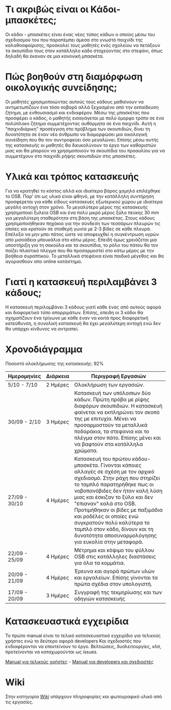 
Τι ακριβώς είναι οι Κάδοι-μπασκέτες;
====================================

Οι κάδοι - μπασκέτες είναι ένας νέος τύπος κάδων ο οποίος μέσω του σχεδιασμού του που παραπέμπει άμεσα στο γνωστό παιχνίδι της καλαθοσφαίρισης, προσκαλεί τους μαθητές ενός σχολείου να πετάξουν τα σκουπίδια τους στον κατάλληλο κάδο στοχεύοντας στο στεφάνι, όπως δηλαδή θα έκαναν σε μια κανονική μπασκέτα.

Πώς βοηθούν στη διαμόρφωση οικολογικής συνείδησης;
==================================================

Οι μαθητές χρησιμοποιώντας αυτούς τους κάδους μαθαίνουν να αντιμετωπίζουν ένα τόσο σοβαρό αλλά ξεχασμένο από την εκπαίδευση ζήτημα, με ενθουσιασμό και ενδιαφέρον. Μέσω της μπασκέτας που προσφέρει ο κάδος, ο μαθητής εισαγάγεται με πολύ όμορφο τρόπο σε ένα πολύπλοκο ζήτημα συμμετέχοντας αυθόρμητα σε ένα παιχνίδι. Αυτή η "παιχνιδιάρικη" προσέγγιση στο πρόβλημα των σκουπιδιών, δίνει τη δυνατότητα σε έναν νέο άνθρωπο να διαμορφώσει μια οικολογική συνείδηση που θα τον συντροφεύει όσο μεγαλώνει. Επίσης μέσω αυτής της κατασκευής οι μαθητές θα διευκολύνουν το έργο των καθαριστών μιας και θα μπορούν να χρησιμοποιούν τα σκουπίδια του προαυλίου για να συμμετέχουν στο παιχνίδι ρήψης σκουπιδιών στις μπασκέτες.

Υλικά και τρόπος κατασκευής
===========================

Για να κρατηθεί το κόστος αλλά και ιδιαίτερα βάρος χαμηλό επιλέχθηκε το OSB. Παρ' ότι ως υλικό είναι φθηνό, με την κατάλληλη συντήρηση προσφέρεται για κάθε είδους κατασκευές εξωτερικού χώρου με ιδιαίτερα μεγάλη αντοχή στον χρόνο. Το μεγαλύτερο μέρος της κατασκευής χρησιμοποιεί ξυλεία OSB και ένα πολύ μικρό μέρος ξύλο πεύκης 30 mm για μεγαλύτερη σταθερότητα στη βάση της μπασκέτας. Στους κάδους χρησιμοποιήθηκαν πηχάκια για την σύνδεση των τεσσάρων πλευρών τις οποίες και κρατούν σε σταθερή γωνία με 2-3 βίδες σε κάθε πλευρά. Επέλεξα να μην μπει πάτος ώστε να αποφευχθεί η συγκέντρωση υγρών από μισοάδεια μπουκάλια στο κάτω μέρος. Επειδή όμως χρειάζεται μια υποστήριξη για τη σακούλα και τα σκουπίδια, το ρόλο του πάτου θα τον παίζει πλαστικό πλεγμα που θα προσαρμοστεί στο κάτω μέρος με την βοήθεια συραπτικού. Το μεταλλικά στεφάνια είναι παιδικό μέγεθος και θα αγορασθούν απο online κατάστημα.


Γιατί η κατασκευή περιλαμβάνει 3 κάδους;
========================================

Η κατασκευή περιλαμβάνει 3 κάδους γιατί κάθε ένας από αυτούς αφορά και διαφορετικό τύπο απορριμάτων. Επίσης, επειδη οι 3 κάδοι θα σχηματίζουν ένα τρίγωνο με κάθε έναν να κοιτά προς διαφορετική κατεύθυνση, η συνολική κατασκευή θα έχει μεγαλύτερη αντοχή ενώ δεν θα υπάρχει κίνδυνος να αντραπεί.


Χρονοδιάγραμμα
==============

Ποσοστό ολοκλήρωσης της κατασκευής: 92%



| Ημερομηνίες	| Διάρκεια | Περιγραφή Εργασιών 																		|
|---------------|----------|--------------------------------------------------------------------------------------------|
| 5/10 - 7/10  | 2 Ημέρες   | Ολοκλήρωση των εργασιών.
| 30/09 - 2/10 | 3 Ημέρες   | Κατασκευή των υπόλοιπων δύο κάδων. Πρώτη πρόβα με ρίψης διαφόρων σκουπιδιών. Η κατασκευή φαίνεται να εκπληρώνει τον σκοπό της με επιτυχία. Μένει να προσαρμοστούν τα μεταλλικά ποδαράκια, τα στεφανια και το πλέγμα στον πάτο. Επίσης μένει και να βαφτούν στα κατάλληλα χρώματα. 					|
| 27/09  - 30/10 | 4 Ημέρες   | Κατασκευή του πρώτου κάδου-μπασκέτα. Γίνονται κάποιες αλλαγές σε σχέση με τον αρχικό σχεδιασμό. Στην ράχη που στηρίζει το ταμπλό παρατηρήθηκε πως οι νοβοπανόβιδες δεν ήταν καλή λύση μιας και έσκιζαν το ξύλο και δεν "έπιαναν" καλά στο OSB. Προτιμήθηκαν οι βίδες με παξιμάδια και ροδέλες οι οποίες ενώ συγκρατούν πολύ καλύτερα το ταμπλό στον κάδο, δίνουν και τη δυνατότητα αποσυναρμολόγησης για ευκολία στην μεταφορά.|
| 22/09  - 25/09 | 4 Ημέρες   |  Μέτρημα και κόψιμο του φύλλου OSB στις κατάλληλες διαστάσεις για όλα τα κομμάτια.										|
| 20/09  - 21/09       | 4 Ημέρες  | Έρευνα και αγορά πρώτων υλών και εργαλείων. Επίσης γίνονται τα πρώτα σχέδια στον υπολογιστή. |
| 17/09  - 20/09       | 3 Ημέρες  | Συγγραφή της τεκμηρίωσης και των οδηγιών κατασκευής|

Κατασκευαστικά εγχειρίδια
======================
Το πρώτο manual είναι το τελικό κατασκευαστικό εγχειρίδιο για τελικούς χρήστες ενώ το δεύτερο αφορά developers Και σχεδιαστές που ενδιαφέρονται να επεκτείνουν το έργο. Βελτιώσεις, δυσλειτουργίες, κλπ, προτείνονται να καταχωρούνται ως issues.

[Manual για τελικούς χρήστες](https://github.com/ellak-monades-aristeias/Kadoi-mpasketes/blob/master/Files/Teliko%20Kataskevastiko%20Manual.pdf) -
[Manual για developers και σχεδιαστές](https://github.com/ellak-monades-aristeias/Kadoi-mpasketes/blob/master/Files/Manual%20gia%20Developers.sxediastes.pdf)


Wiki
====

 Στην κατηγορία [Wiki](https://github.com/ellak-monades-aristeias/Kadoi-mpasketes/wiki) υπάρχουν πληροφορίες και φωτογραφικό υλικό από τις εργασίες.
